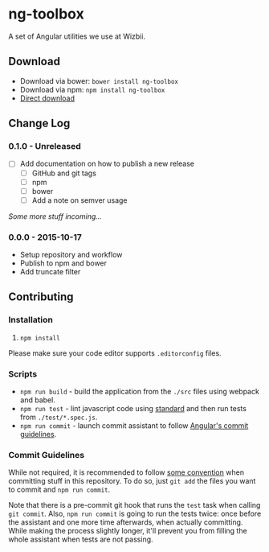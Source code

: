 # ng-toolbox

A set of Angular utilities we use at Wizbii.

## Download

* Download via bower: `bower install ng-toolbox`
* Download via npm: `npm install ng-toolbox`
* [Direct download](https://github.com/wizbii/ng-toolbox/releases)

## Change Log

### 0.1.0 - Unreleased

* [ ] Add documentation on how to publish a new release
  * [ ] GitHub and git tags
  * [ ] npm
  * [ ] bower
  * [ ] Add a note on semver usage

*Some more stuff incoming...*

### 0.0.0 - 2015-10-17

* Setup repository and workflow
* Publish to npm and bower
* Add truncate filter

## Contributing

### Installation

1. `npm install`

Please make sure your code editor supports `.editorconfig` files.

### Scripts

* `npm run build` - build the application from the `./src` files using webpack and babel.
* `npm run test` - lint javascript code using [standard](http://standardjs.com/) and then run tests from `./test/*.spec.js`.
* `npm run commit` - launch commit assistant to follow [Angular's commit guidelines]((https://github.com/angular/angular.js/blob/master/CONTRIBUTING.md#-git-commit-guidelines)).

### Commit Guidelines

While not required, it is recommended to follow [some convention](https://github.com/angular/angular.js/blob/master/CONTRIBUTING.md#-git-commit-guidelines) when committing stuff in this repository.
To do so, just `git add` the files you want to commit and `npm run commit`.

Note that there is a pre-commit git hook that runs the `test` task when calling `git commit`.
Also, `npm run commit` is going to run the tests twice: once before the assistant and one more time afterwards, when actually committing.
While making the process slightly longer, it'll prevent you from filling the whole assistant when tests are not passing.
